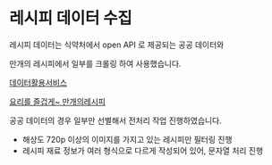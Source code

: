 # 레시피 데이터 수집

레시피 데이터는 식약처에서 open API 로 제공되는 공공 데이터와

만개의 레시피에서 일부를 크롤링 하여 사용했습니다.

[데이터활용서비스](http://www.foodsafetykorea.go.kr/api/openApiInfo.do?menu_grp=MENU_GRP31&menu_no=661&show_cnt=10&start_idx=1&svc_no=COOKRCP01)

[요리를 즐겁게~ 만개의레시피](https://www.10000recipe.com/)

공공 데이터의 경우 일부만 선별해서 전처리 작업 진행하였습니다.

- 해상도 720p 이상의 이미지를 가지고 있는 레시피만 필터링 진행
- 레시피 재료 정보가 여러 형식으로 다르게 작성되어 있어, 문자열 처리 진행
